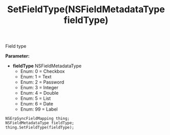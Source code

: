 ﻿---
uid: crmscript_ref_NSErpSyncFieldMapping_SetFieldType
title: SetFieldType(NSFieldMetadataType fieldType)
intellisense: NSErpSyncFieldMapping.SetFieldType
keywords: NSErpSyncFieldMapping, GetFieldType
so.topic: reference
---

Field type

**Parameter:** 
 - **fieldType** NSFieldMetadataType
     - Enum: 0 = Checkbox 
     - Enum: 1 = Text 
     - Enum: 2 = Password 
     - Enum: 3 = Integer 
     - Enum: 4 = Double 
     - Enum: 5 = List 
     - Enum: 6 = Date 
     - Enum: 99 = Label 

```crmscript
NSErpSyncFieldMapping thing;
NSFieldMetadataType fieldType;
thing.SetFieldType(fieldType);
```

